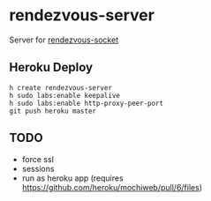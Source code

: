 rendezvous-server
=================

Server for [rendezvous-socket](https://github.com/mikehale/rendezvous-socket)

## Heroku Deploy

```term
h create rendezvous-server
h sudo labs:enable keepalive
h sudo labs:enable http-proxy-peer-port
git push heroku master
```

## TODO

* force ssl
* sessions
* run as heroku app (requires https://github.com/heroku/mochiweb/pull/6/files)

